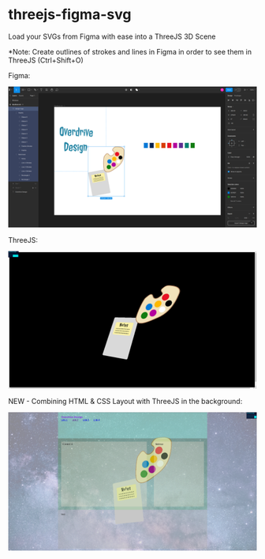 # threejs-figma-svg
Load your SVGs from Figma with ease into a ThreeJS 3D Scene

*Note: Create outlines of strokes and lines in Figma in order to see them in ThreeJS (Ctrl+Shift+O)

Figma:

<img src="https://github.com/peteee/threejs-figma-svg/blob/main/screen-grabs/Screenshot%20from%202023-10-20%2013-57-01.png?raw=true">

ThreeJS:

<img src="https://github.com/peteee/threejs-figma-svg/blob/main/screen-grabs/Screenshot%20from%202023-10-20%2013-58-09.png?raw=true">


NEW - Combining HTML & CSS Layout with ThreeJS in the background:

<img src="https://raw.githubusercontent.com/peteee/threejs-figma-svg/main/screen-grabs/Screenshot%20from%202023-10-26%2015-54-58.png">


